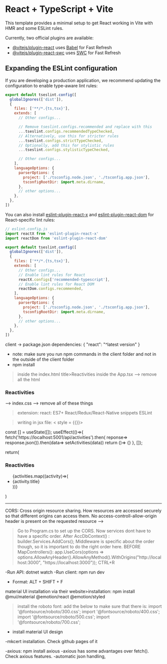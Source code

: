 # React + TypeScript + Vite

This template provides a minimal setup to get React working in Vite with HMR and some ESLint rules.

Currently, two official plugins are available:

- [@vitejs/plugin-react](https://github.com/vitejs/vite-plugin-react/blob/main/packages/plugin-react) uses [Babel](https://babeljs.io/) for Fast Refresh
- [@vitejs/plugin-react-swc](https://github.com/vitejs/vite-plugin-react/blob/main/packages/plugin-react-swc) uses [SWC](https://swc.rs/) for Fast Refresh

## Expanding the ESLint configuration

If you are developing a production application, we recommend updating the configuration to enable type-aware lint rules:

```js
export default tseslint.config([
  globalIgnores(['dist']),
  {
    files: ['**/*.{ts,tsx}'],
    extends: [
      // Other configs...

      // Remove tseslint.configs.recommended and replace with this
      ...tseslint.configs.recommendedTypeChecked,
      // Alternatively, use this for stricter rules
      ...tseslint.configs.strictTypeChecked,
      // Optionally, add this for stylistic rules
      ...tseslint.configs.stylisticTypeChecked,

      // Other configs...
    ],
    languageOptions: {
      parserOptions: {
        project: ['./tsconfig.node.json', './tsconfig.app.json'],
        tsconfigRootDir: import.meta.dirname,
      },
      // other options...
    },
  },
])
```

You can also install [eslint-plugin-react-x](https://github.com/Rel1cx/eslint-react/tree/main/packages/plugins/eslint-plugin-react-x) and [eslint-plugin-react-dom](https://github.com/Rel1cx/eslint-react/tree/main/packages/plugins/eslint-plugin-react-dom) for React-specific lint rules:

```js
// eslint.config.js
import reactX from 'eslint-plugin-react-x'
import reactDom from 'eslint-plugin-react-dom'

export default tseslint.config([
  globalIgnores(['dist']),
  {
    files: ['**/*.{ts,tsx}'],
    extends: [
      // Other configs...
      // Enable lint rules for React
      reactX.configs['recommended-typescript'],
      // Enable lint rules for React DOM
      reactDom.configs.recommended,
    ],
    languageOptions: {
      parserOptions: {
        project: ['./tsconfig.node.json', './tsconfig.app.json'],
        tsconfigRootDir: import.meta.dirname,
      },
      // other options...
    },
  },
])
```
client -> package.json
dependencies: {
"react": "^latest version"
}
- note: make sure you run npm commands in the client folder and not in the outside of the client folder
- npm install
> inside the index.html
title>Reactivities</title>
> inside the App.tsx
--> remove all the html
<h3>Reactivities</h3>
--> index.css
--> remove all of these things

> extension: 
react: ES7+ React/Redux/React-Native snippets
ESLint 

> writing in jsx file:
< style = {{}}>

const [] = useState([]);
useEffect(()=>{
	fetch('https://localhost:5001/api/activities').then(
reponse=> response.json()).then(data=> setActivities(data))
return ()=> {}
}, []);

return(<div>
<h3 className="app" style{{color: red}}>Reactivities</h3>
<ul>{activities.map((activity)=>(<li>{activity.title}</li>))}</ul>
</div>)

------------

CORS: Cross origin resource sharing. How resources are accessed securely so that different origins can access them. No access-controll-allow-origin header is present on the requested resource --> 
> Go to Program.cs to set up the CORS. Now services dont have to have a specific order. After AccDbContext<AppDbContext>() :
builder.Services.AddCors();
Middleware is specific about the order though, so it is important to do the right order here. BEFORE MapControllers():
app.UseCors(options => options.AllowAnyHeader().AllowAnyMethod().WithOrigins("http://localhost:3000", "https://localhost:3000"));
CTRL+R

-Run API: dotnet watch 
-Run client: npm run dev

- Format: ALT + SHIFT + F

material UI installation via their website>installation:
npm install @mui/material @emotion/react @emotion/styled

>install the roboto font: 
add the below to make sure that there is: 
import '@fontsource/roboto/300.css';
import '@fontsource/roboto/400.css';
import '@fontsource/roboto/500.css';
import '@fontsource/roboto/700.css';

- install material UI design

-mkcert installation. Check github pages of it

-axious: npm install axious
-axious has some advantages over fetch(). Check axious features.
-automatic json handling, 